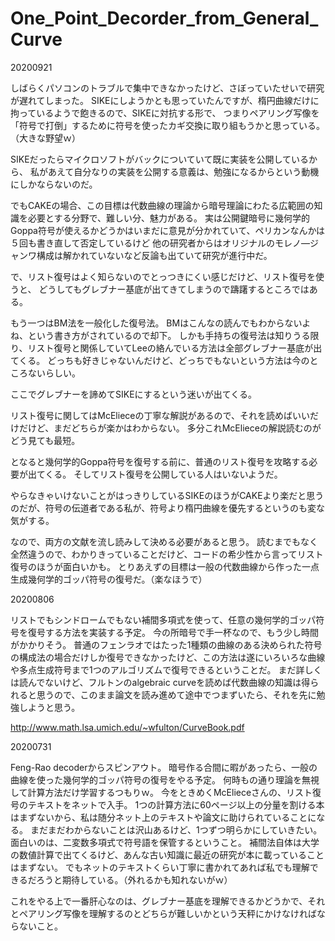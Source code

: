 # One_Point_Decorder_from_General_Curve

20200921

しばらくパソコンのトラブルで集中できなかったけど、さぼっていたせいで研究が遅れてしまった。
SIKEにしようかとも思っていたんですが、楕円曲線だけに拘っているようで飽きるので、SIKEに対抗する形で、
つまりペアリング写像を「符号で打倒」するために符号を使ったカギ交換に取り組もうかと思っている。（大きな野望ｗ）

SIKEだったらマイクロソフトがバックについていて既に実装を公開しているから、
私があえて自分なりの実装を公開する意義は、勉強になるからという動機にしかならないのだ。

でもCAKEの場合、この目標は代数曲線の理論から暗号理論にわたる広範囲の知識を必要とする分野で、難しい分、魅力がある。
実は公開鍵暗号に幾何学的Goppa符号が使えるかどうかはいまだに意見が分かれていて、ペリカンなんかは５回も書き直して否定しているけど
他の研究者からはオリジナルのモレノ―ジャンワ構成は解かれていないなど反論も出ていて研究が進行中だ。

で、リスト復号はよく知らないのでとっつきにくい感じだけど、リスト復号を使うと、
どうしてもグレブナー基底が出てきてしまうので躊躇するところではある。

もう一つはBM法を一般化した復号法。
BMはこんなの読んでもわからないよね、という書き方がされているので却下。
しかも手持ちの復号法は知りうる限り、リスト復号と関係していてLeeの絡んでいる方法は全部グレブナー基底が出てくる。
どっちも好きじゃないんだけど、どっちでもないという方法は今のところないらしい。

ここでグレブナーを諦めてSIKEにするという迷いが出てくる。

リスト復号に関してはMcElieceの丁寧な解説があるので、それを読めばいいだけだけど、まだどちらが楽かはわからない。
多分これMcElieceの解説読むのがどう見ても最短。

となると幾何学的Goppa符号を復号する前に、普通のリスト復号を攻略する必要が出てくる。
そしてリスト復号を公開している人はいないようだ。

やらなきゃいけないことがはっきりしているSIKEのほうがCAKEより楽だと思うのだが、符号の伝道者である私が、符号より楕円曲線を優先するというのも変な気がする。

なので、両方の文献を流し読みして決める必要があると思う。
読むまでもなく全然違うので、わかりきっていることだけど、コードの希少性から言ってリスト復号のほうが面白いかも。
とりあえずの目標は一般の代数曲線から作った一点生成幾何学的ゴッパ符号の復号だ。（楽なほうで）


20200806

リストでもシンドロームでもない補間多項式を使って、任意の幾何学的ゴッパ符号を復号する方法を実装する予定。
今の所暗号で手一杯なので、もう少し時間がかかりそう。
普通のフェンラオではたった1種類の曲線のある決められた符号の構成法の場合だけしか復号できなかったけど、この方法は遂にいろいろな曲線や多点生成符号まで1つのアルゴリズムで復号できるということだ。
まだ詳しくは読んでないけど、フルトンのalgebraic curveを読めば代数曲線の知識は得られると思うので、このまま論文を読み進めて途中でつまずいたら、それを先に勉強しようと思う。

http://www.math.lsa.umich.edu/~wfulton/CurveBook.pdf

20200731

Feng-Rao decoderからスピンアウト。
暗号作る合間に暇があったら、一般の曲線を使った幾何学的ゴッパ符号の復号をやる予定。
何時もの通り理論を無視して計算方法だけ学習するつもりｗ。
今をときめくMcElieceさんの、リスト復号のテキストをネットで入手。
1つの計算方法に60ページ以上の分量を割ける本はまずないから、私は随分ネット上のテキストや論文に助けられていることになる。
まだまだわからないことは沢山あるけど、1つずつ明らかにしていきたい。
面白いのは、二変数多項式で符号語を保管するということ。
補間法自体は大学の数値計算で出てくるけど、あんな古い知識に最近の研究が本に載っていることはまずない。
でもネットのテキストくらい丁寧に書かれてあれば私でも理解できるだろうと期待している。（外れるかも知れないがｗ）

これをやる上で一番肝心なのは、グレブナー基底を理解できるかどうかで、それとペアリング写像を理解するのとどちらが難しいかという天秤にかけなければならないこと。


